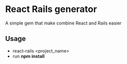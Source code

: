 # React Rails generator

A simple gem that make combine React and Rails easier

## Usage
- react-rails <project_name>
- run **npm install**
